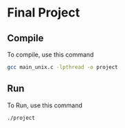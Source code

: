 # Final Project

## Compile

To compile, use this command

```bash
gcc main_unix.c -lpthread -o project
```

## Run

To Run, use this command

```bash
./project
```
